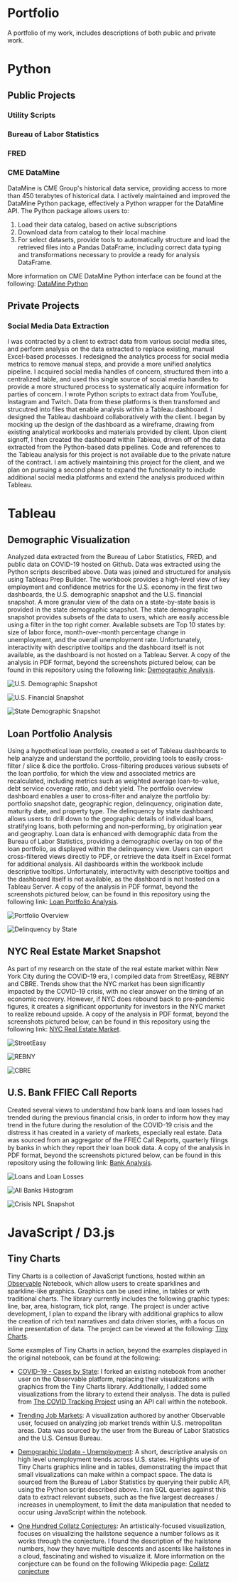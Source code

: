 # Portfolio
A portfolio of my work, includes descriptions of both public and private work.

# Python

## Public Projects

### Utility Scripts

### Bureau of Labor Statistics

### FRED

### CME DataMine

DataMine is CME Group's historical data service, providing access to more than 450 terabytes of historical data. I actively maintained and improved the DataMine Python package, effectively a Python wrapper for the DataMine API. The Python package allows users to:

1. Load their data catalog, based on active subscriptions
2. Download data from catalog to their local machine
3. For select datasets, provide tools to automatically structure and load the retrieved files into a Pandas DataFrame, including correct data typing and transformations necessary to provide a ready for analysis DataFrame. 

More information on CME DataMine Python interface can be found at the following: [DataMine Python](https://github.com/CMEGroup/datamine_python)

## Private Projects

### Social Media Data Extraction

I was contracted by a client to extract data from various social media sites, and perform analysis on the data extracted to replace existing, manual Excel-based processes. I redesigned the analytics process for social media metrics to remove manual steps, and provide a more unified analytics pipeline. I acquired social media handles of concern, structured them into a centralized table, and used this single source of social media handles to provide a more structured process to systematically acquire information for parties of concern. I wrote Python scripts to extract data from YouTube, Instagram and Twitch. Data from these platforms is then transfomed and strucutred into files that enable analysis within a Tableau dashboard. I designed the Tableau dashboard collaboratively with the client. I began by mocking up the design of the dashboard as a wireframe, drawing from existing analytical workbooks and materials provided by client. Upon client signoff, I then created the dashboard within Tableau, driven off of the data extracted from the Python-based data pipelines. Code and references to the Tableau analysis for this project is not available due to the private nature of the contract. I am actively maintaining this project for the client, and we plan on pursuing a second phase to expand the functionality to include additional social media platforms and extend the analysis produced within Tableau.

# Tableau

## Demographic Visualization

Analyzed data extracted from the Bureau of Labor Statistics, FRED, and public data on COVID-19 hosted on Github. Data was extracted using the Python scripts described above. Data was joined and structured for analysis using Tableau Prep Builder. The workbook provides a high-level view of key employment and confidence metrics for the U.S. economy in the first two dashboards, the U.S. demographic snapshot and the U.S. financial snapshot. A more granular view of the data on a state-by-state basis is provided in the state demographic snapshot. The state demographic snapshot provides subsets of the data to users, which are easily accessible using a filter in the top right corner. Available subsets are Top 10 states by: size of labor force, month-over-month percentage change in unemployment, and the overall unemployment rate. Unfortunately, interactivity with descriptive tooltips and the dashboard itself is not available, as the dashboard is not hosted on a Tableau Server. A copy of the analysis in PDF format, beyond the screenshots pictured below, can be found in this repository using the following link: [Demographic Analysis](/tableau/demographic_analysis/demographic_analysis.pdf).

![U.S. Demographic Snapshot](/tableau/demographic_analysis/us_demographic_snapshot.png?raw=true "U.S. Demographic Snapshot")

![U.S. Financial Snapshot](/tableau/demographic_analysis/us_financial_snapshot.png?raw=true "U.S. Financial Snapshot")

![State Demographic Snapshot](/tableau/demographic_analysis/state_demographic_snapshot.png?raw=true "State Demographic Snapshot")

## Loan Portfolio Analysis

Using a hypothetical loan portfolio, created a set of Tableau dashboards to help analyze and understand the portfolio, providing tools to easily cross-filter / slice & dice the portfolio. Cross-filtering produces various subsets of the loan portfolio, for which the view and associated metrics are recalculated, including metrics such as weighted average loan-to-value, debt service coverage ratio, and debt yield. The portfolio overview dashboard enables a user to cross-filter and analyze the portfolio by: portfolio snapshot date, geographic region, delinquency, origination date, maturity date, and property type. The delinquency by state dashboard allows users to drill down to the geographic details of individual loans, stratifying loans, both peforming and non-performing, by origination year and geography. Loan data is enhanced with demographic data from the Bureau of Labor Statistics, providing a demographic overlay on top of the loan portfolio, as displayed within the delinquency view. Users can export cross-filtered views directly to PDF, or retrieve the data itself in Excel format for additional analysis. All dashboards within the workbook include descriptive tooltips. Unfortunately, interactivity with descriptive tooltips and the dashboard itself is not available, as the dashboard is not hosted on a Tableau Server. A copy of the analysis in PDF format, beyond the screenshots pictured below, can be found in this repository using the following link: [Loan Portfolio Analysis](/tableau/loan_portfolio_analytics/loan_portfolio_analysis.pdf).

![Portfolio Overview](/tableau/loan_portfolio_analytics/portfolio_overview.png?raw=true "Portfolio Overview")

![Delinquency by State](/tableau/loan_portfolio_analytics/delinquency_dashboard.png?raw=true "Delinquency by State")

## NYC Real Estate Market Snapshot

As part of my research on the state of the real estate market within New York City during the COVID-19 era, I compiled data from StreetEasy, REBNY and CBRE. Trends show that the NYC market has been significantly impacted by the COVID-19 crisis, with no clear answer on the timing of an economic recovery. However, if NYC does rebound back to pre-pandemic figures, it creates a significant opportunity for investors in the NYC market to realize rebound upside. A copy of the analysis in PDF format, beyond the screenshots pictured below, can be found in this repository using the following link: [NYC Real Estate Market](/tableau/nyc_real_estate_market/nyc_real_estate_market.pdf).

![StreetEasy](/tableau/nyc_real_estate_market/streeteasy.png?raw=true "StreetEasy")

![REBNY](/tableau/nyc_real_estate_market/rebny.png?raw=true "REBNY")

![CBRE](/tableau/nyc_real_estate_market/cbre.png?raw=true "CBRE")

## U.S. Bank FFIEC Call Reports

Created several views to understand how bank loans and loan losses had trended during the previous financial crisis, in order to inform how they may trend in the future during the resolution of the COVID-19 crisis and the distress it has created in a variety of markets, especially real estate. Data was sourced from an aggregator of the FFIEC Call Reports, quarterly filings by banks in which they report their loan book data. A copy of the analysis in PDF format, beyond the screenshots pictured below, can be found in this repository using the following link: [Bank Analysis](/tableau/bank_analysis/bank_analysis.pdf).

![Loans and Loan Losses](/tableau/bank_analysis/loans_loan_losses.png?raw=true "Loans and Loan Losses")

![All Banks Histogram](/tableau/bank_analysis/all_banks_histogram.png?raw=true "All Banks Histogram")

![Crisis NPL Snapshot](/tableau/bank_analysis/crisis_npl_snapshot.png?raw=true "Crisis NPL Snapshot")

# JavaScript / D3.js

## Tiny Charts

Tiny Charts is a collection of JavaScript functions, hosted within an [Observable](https://observablehq.com/) Notebook, which allow users to create sparklines and sparkline-like graphics. Graphics can be used inline, in tables or with traditional charts. The library currently includes the following graphic types: line, bar, area, histogram, tick plot, range. The project is under active development, I plan to expand the library with additional graphics to allow the creation of rich text narratives and data driven stories, with a focus on inline presentation of data. The project can be viewed at the following: [Tiny Charts](https://observablehq.com/@hamzaamjad/tiny-charts).

Some examples of Tiny Charts in action, beyond the examples displayed in the original notebook, can be found at the following:

- [COVID-19 - Cases by State](https://observablehq.com/@hamzaamjad/covid-cases-by-state): I forked an existing notebook from another user on the Observable platform, replacing their visualizations with graphics from the Tiny Charts library. Additionally, I added some visualizations from the library to extend their analysis. The data is pulled from [The COVID Tracking Project](https://covidtracking.com/) using an API call within the notebook.

- [Trending Job Markets](https://observablehq.com/@justinferrara/trending-job-markets): A visualization authored by another Observable user, focused on analyzing job market trends within U.S. metropolitan areas. Data was sourced by the user from the Bureau of Labor Statistics and the U.S. Census Bureau.

- [Demographic Update - Unemployment](https://observablehq.com/@hamzaamjad/demographic-update-unemployment): A short, descriptive analysis on high level unemployment trends across U.S. states. Highlights use of Tiny Charts graphics inline and in tables, demonstrating the impact that small visualizations can make within a compact space. The data is sourced from the Bureau of Labor Statistics by querying their public API, using the Python script described above. I ran SQL queries against this data to extract relevant subsets, such as the five largest decreases / increases in unemployment, to limit the data manipulation that needed to occur using JavaScript within the notebook.

- [One Hundred Collatz Conjectures](https://observablehq.com/@hamzaamjad/one-hundred-collatz-conjectures): An artistically-focused visualization, focuses on visualizing the hailstone sequence a number follows as it works through the conjecture. I found the description of the hailstone numbers, how they have multiple descents and ascents like hailstones in a cloud, fascinating and wished to visualize it. More information on the conjecture can be found on the following Wikipedia page: [Collatz conjecture](https://en.wikipedia.org/wiki/Collatz_conjecture)